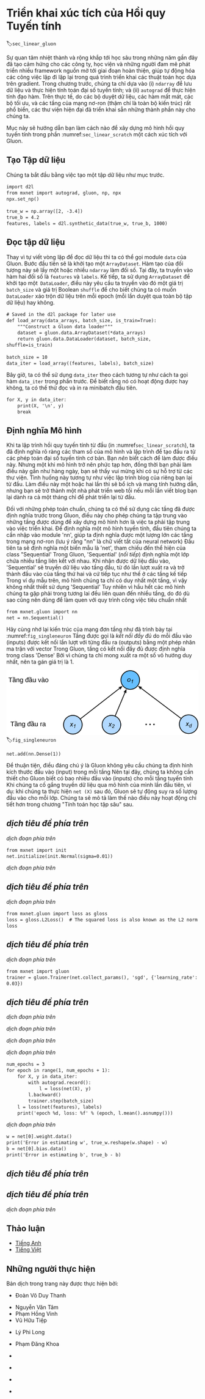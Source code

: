 <!-- ===================== Bắt đầu dịch Phần 1 ===================== -->
<!-- ========================================= REVISE PHẦN 1 - BẮT ĐẦU =================================== -->

<!--
# Concise Implementation of Linear Regression
-->

# Triển khai xúc tích của Hồi quy Tuyến tính
:label:`sec_linear_gluon`

<!--
Broad and intense interest in deep learning for the past several years has inspired both companies, academics, 
and hobbyists to develop a variety of mature open source frameworks for automating the repetitive work of implementing gradient-based learning algorithms.
In the previous section, we relied only on (i) `ndarray` for data storage and linear algebra; and (ii) `autograd` for calculating derivatives.
In practice, because data iterators, loss functions, optimizers, and neural network layers (and some whole architectures) are so common, modern libraries implement these components for us as well.
-->

Sự quan tâm nhiệt thành và rộng khắp tới học sâu trong những năm gần đây đã tạo cảm hứng cho các công ty, học viện và những người đam mê phát triển nhiều framework nguồn mở tới giai đoạn hoàn thiện, giúp tự động hóa các công việc lặp đi lặp lại trong quá trình triển khai các thuật toán học dựa trên gradient.
Trong chương trước, chúng ta chỉ dựa vào (i) `ndarray` để lưu dữ liệu và thực hiện tính toán đại số tuyến tính; và (ii) `autograd` để thực hiện tính đạo hàm.
Trên thực tế, do các bộ duyệt dữ liệu, các hàm mất mát, các bộ tối ưu, và các tầng của mạng nơ-ron (thậm chí là toàn bộ kiến trúc) rất phổ biển, các thư viện hiện đại đã triển khai sẵn những thành phần này cho chúng ta.

<!--
In this section, we will show you how to implement the linear regression model from :numref:`sec_linear_scratch` concisely by using Gluon.
-->

Mục này sẽ hướng dẫn bạn làm cách nào để xây dựng mô hình hồi quy tuyến tính trong phần :numref:`sec_linear_scratch` một cách xúc tích với Gluon.

<!--
## Generating the Dataset
-->

## Tạo Tập dữ liệu

<!--
To start, we will generate the same dataset as in the previous section.
-->

Chúng ta bắt đầu bằng việc tạo một tập dữ liệu như mục trước.

```{.python .input  n=2}
import d2l
from mxnet import autograd, gluon, np, npx
npx.set_np()

true_w = np.array([2, -3.4])
true_b = 4.2
features, labels = d2l.synthetic_data(true_w, true_b, 1000)
```

<!-- ===================== Kết thúc dịch Phần 1 ===================== -->

<!-- ===================== Bắt đầu dịch Phần 2 ===================== -->

<!--
## Reading the Dataset
-->

## Đọc tập dữ liệu

<!--
Rather than rolling our own iterator, we can call upon Gluon's `data` module to read data.
The first step will be to instantiate an `ArrayDataset`.
This object's constructor takes one or more `ndarray`s as arguments.
Here, we pass in `features` and `labels` as arguments.
Next, we will use the `ArrayDataset` to instantiate a `DataLoader`, which also requires that we specify a `batch_size` 
and specify a Boolean value `shuffle` indicating whether or not we want the `DataLoader` to shuffle the data on each epoch (pass through the dataset).
-->

Thay vì tự viết vòng lặp để đọc dữ liệu thì ta có thể gọi module `data` của Gluon. 
Bước đầu tiên sẽ là khởi tạo một `ArrayDataset`.
Hàm tạo của đối tượng này sẽ lấy một hoặc nhiều `ndarray` làm đối số.
Tại đây, ta truyền vào hàm hai đối số là `features` và `labels`.
Kế tiếp, ta sử dụng `ArrayDataset` để khởi tạo một` DataLoader`, điều này yêu cầu ta truyền vào đó một giá trị `batch_size`
và giá trị Boolean `shuffle` để cho biết chúng ta có muốn `DataLoader` xáo trộn dữ liệu trên mỗi epoch (mỗi lần duyệt qua toàn bộ tập dữ liệu) hay không.

```{.python .input  n=3}
# Saved in the d2l package for later use
def load_array(data_arrays, batch_size, is_train=True):
    """Construct a Gluon data loader"""
    dataset = gluon.data.ArrayDataset(*data_arrays)
    return gluon.data.DataLoader(dataset, batch_size, shuffle=is_train)

batch_size = 10
data_iter = load_array((features, labels), batch_size)
```

<!--
Now we can use `data_iter` in much the same way as we called the `data_iter` function in the previous section.
To verify that it is working, we can read and print the first minibatch of instances.
-->

Bây giờ, ta có thể sử dụng `data_iter` theo cách tương tự như cách ta gọi hàm `data_iter` trong phần trước.
Để biết rằng nó có hoạt động được hay không, ta có thể thử đọc và in ra minibatch đầu tiên.

```{.python .input  n=5}
for X, y in data_iter:
    print(X, '\n', y)
    break
```

<!-- ========================================= REVISE PHẦN 1 - KẾT THÚC ===================================-->

<!-- ========================================= REVISE PHẦN 2 - BẮT ĐẦU ===================================-->

<!--
## Defining the Model
-->

## Định nghĩa Mô hình

<!--
When we implemented linear regression from scratch (in :numref`sec_linear_scratch`), 
we defined our model parameters explicitly and coded up the calculations to produce output using basic linear algebra operations.
You *should* know how to do this.
But once your models get more complex, and once you have to do this nearly every day, you will be glad for the assistance.
The situation is similar to coding up your own blog from scratch.
Doing it once or twice is rewarding and instructive, but you would be a lousy web developer if every time you needed a blog you spent a month reinventing the wheel.
-->

Khi ta lập trình hồi quy tuyến tính từ đầu (in :numref`sec_linear_scratch`),
ta đã định nghĩa rõ ràng các tham số của mô hình và lập trình để tạo đầu ra từ các phép toán đại số tuyến tính cơ bản.
Bạn *nên* biết cách để làm được điều này.
Nhưng một khi mô hình trở nên phức tạp hơn, đồng thời bạn phải làm điều này gần như hàng ngày, bạn sẽ thấy vui mừng khi có sự hỗ trợ từ các thư viện.
Tình huống này tương tự như việc lập trình blog của riêng bạn lại từ đầu.
Làm điều này một hoặc hai lần thì sẽ bổ ích và mang tính hướng dẫn, nhưng bạn sẽ trở thành một nhà phát triển web tồi nếu mỗi lần viết blog bạn lại dành ra cả một tháng chỉ để phát triển lại từ đầu.

<!-- ===================== Kết thúc dịch Phần 2 ===================== -->

<!-- ===================== Bắt đầu dịch Phần 3 ===================== -->

<!--
For standard operations, we can use Gluon's predefined layers, which allow us to focus especially on the layers used to construct the model rather than having to focus on the implementation.
To define a linear model, we first import the `nn` module, which defines a large number of neural network layers (note that "nn" is an abbreviation for neural networks).
We will first define a model variable `net`, which will refer to an instance of the `Sequential` class.
In Gluon, `Sequential` defines a container for several layers that will be chained together.
Given input data, a `Sequential` passes it through the first layer, in turn passing the output as the second layer's input and so forth.
In the following example, our model consists of only one layer, so we do not really need `Sequential`.
But since nearly all of our future models will involve multiple layers, we will use it anyway just to familiarize you with the most standard workflow.
-->

Đối với những phép toán chuẩn, chúng ta có thể sử dụng các tầng đã được định nghĩa trước trong Gluon, điều này cho phép chúng ta tập trung vào những tầng được dùng để xây dựng mô hình hơn là việc ta phải tập trung vào việc triển khai.
Để định nghĩa một mô hình tuyến tính, đầu tiên chúng ta cần nhập vào module 'nn', giúp ta định nghĩa được một lượng lớn các tầng trong mạng nơ-ron (lưu ý rằng "nn" là chữ viết tắt của neural network)
Đầu tiên ta sẽ định nghĩa một biến mẫu là 'net', tham chiếu đến thể hiện của class "Sequential'
Trong Gluon, 'Sequential' (*nối tiếp*) định nghĩa một lớp chứa nhiều tầng liên kết với nhau.
Khi nhận được dữ liệu đầu vào, 'Sequential' sẽ truyền dữ liệu vào tầng đầu, từ đó lần lượt xuất ra và trở thành đầu vào của tầng thứ hai và cứ tiếp tục như thế ở các tầng kế tiếp
Trong ví dụ mẫu trên, mô hình chúng ta chỉ có duy nhất một tầng, vì vậy không nhất thiết sử dụng 'Sequential'
Tuy nhiên vì hầu hết các mô hình chúng ta gặp phải trong tương lai đều liên quan đến nhiều tầng, do đó dù sao cũng nên dùng để làm quen với quy trình công việc tiêu chuẩn nhất

```{.python .input  n=5}
from mxnet.gluon import nn
net = nn.Sequential()
```

<!--
Recall the architecture of a single-layer network as shown in :numref:`fig_singleneuron`. 
The layer is said to be *fully-connected* because each of its inputs are connected to each of its outputs by means of a matrix-vector multiplication.
In Gluon, the fully-connected layer is defined in the `Dense` class.
Since we only want to generate a single scalar output, we set that number to $1$.
-->

Hãy cùng nhớ lại kiến trúc của mạng đơn tầng như đã trình bày tại :numref:`fig_singleneuron`
Tầng được gọi là *kết nối đầy đủ* do mỗi đầu vào (inputs) được kết nối lần lượt với từng đầu ra (outputs) bằng một phép nhân ma trận với vector
Trong Gluon, tầng có kết nối đầy đủ được định nghĩa trong class 'Dense'
Bởi vì chúng ta chỉ mong xuất ra một số vô hướng duy nhất, nên ta gán giá trị là $1$.
<!--
![Linear regression is a single-layer neural network.](../img/singleneuron.svg)
-->

![Hồi quy tuyến tính là một mạng nơ ron đơn tầng.](../img/singleneuron.svg)
:label:`fig_singleneuron`

```{.python .input  n=6}
net.add(nn.Dense(1))
```

<!--
It is worth noting that, for convenience,
Gluon does not require us to specify the input shape for each layer.
So here, we do not need to tell Gluon how many inputs go into this linear layer.
When we first try to pass data through our model, e.g., when we execute `net(X)` later, Gluon will automatically infer the number of inputs to each layer.
We will describe how this works in more detail in the chapter "Deep Learning Computation".
-->

Để thuận tiện, điều đáng chú ý là
Gluon không yêu cầu chúng ta định hình kích thước đầu vào (input) trong mỗi tầng
Nên tại đây, chúng ta không cần thiết cho Gluon biết có bao nhiêu đầu vào (inputs) cho mỗi tầng tuyến tính
Khi chúng ta cố gắng truyền dữ liệu qua mô hình của mình lần đầu tiên, ví dụ: khi chúng ta thực hiện `net (X)` sau đó, Gluon sẽ tự động suy ra số lượng đầu vào cho mỗi lớp.
Chúng ta sẽ mô tả làm thế nào điều này hoạt động chi tiết hơn trong chương "Tính toán học tập sâu" sau.

<!-- ===================== Kết thúc dịch Phần 3 ===================== -->

<!-- ===================== Bắt đầu dịch Phần 4 ===================== -->

<!-- ========================================= REVISE PHẦN 2 - KẾT THÚC ===================================-->

<!-- ========================================= REVISE PHẦN 3 - BẮT ĐẦU ===================================-->

<!--
## Initializing Model Parameters
-->

## *dịch tiêu đề phía trên*

<!--
Before using `net`, we need to initialize the model parameters, such as the weights and biases in the linear regression model.
We will import the `initializer` module from MXNet.
This module provides various methods for model parameter initialization.
Gluon makes `init` available as a shortcut (abbreviation) to access the `initializer` package.
By calling `init.Normal(sigma=0.01)`, we specify that each *weight* parameter should be randomly sampled from a normal distribution with mean $0$ and standard deviation $0.01$.
The *bias* parameter will be initialized to zero by default.
Both the weight vector and bias will have attached gradients.
-->

*dịch đoạn phía trên*

```{.python .input  n=7}
from mxnet import init
net.initialize(init.Normal(sigma=0.01))
```

<!--
The code above may look straightforward but you should note that something strange is happening here.
We are initializing parameters for a network even though Gluon does not yet know how many dimensions the input will have!
It might be $2$ as in our example or it might be $2000$.
Gluon lets us get away with this because behind the scenes, the initialization is actually *deferred*.
The real initialization will take place only when we for the first time attempt to pass data through the network.
Just be careful to remember that since the parameters have not been initialized yet, we cannot access or manipulate them.
-->

*dịch đoạn phía trên*

<!-- ===================== Kết thúc dịch Phần 4 ===================== -->

<!-- ===================== Bắt đầu dịch Phần 5 ===================== -->

<!--
## Defining the Loss Function
-->

## *dịch tiêu đề phía trên*

<!--
In Gluon, the `loss` module defines various loss functions.
We will use the imported module `loss` with the pseudonym `gloss`, to avoid confusing it for the variable holding our chosen loss function.
In this example, we will use the Gluon implementation of squared loss (`L2Loss`).
-->

*dịch đoạn phía trên*

```{.python .input  n=8}
from mxnet.gluon import loss as gloss
loss = gloss.L2Loss()  # The squared loss is also known as the L2 norm loss
```

<!-- ========================================= REVISE PHẦN 3 - KẾT THÚC ===================================-->

<!-- ========================================= REVISE PHẦN 4 - BẮT ĐẦU ===================================-->

<!--
## Defining the Optimization Algorithm
-->

## *dịch tiêu đề phía trên*

<!--
Minibatch SGD and related variants are standard tools for optimizing neural networks and thus Gluon supports SGD alongside a number of variations on this algorithm through its `Trainer` class.
When we instantiate the `Trainer`, we will specify the parameters to optimize over (obtainable from our net via `net.collect_params()`), 
the optimization algorithm we wish to use (`sgd`), and a dictionary of hyper-parameters required by our optimization algorithm.
SGD just requires that we set the value `learning_rate`, (here we set it to 0.03).
-->

*dịch đoạn phía trên*

```{.python .input  n=9}
from mxnet import gluon
trainer = gluon.Trainer(net.collect_params(), 'sgd', {'learning_rate': 0.03})
```

<!-- ===================== Kết thúc dịch Phần 5 ===================== -->

<!-- ===================== Bắt đầu dịch Phần 6 ===================== -->

<!--
## Training
-->

## *dịch tiêu đề phía trên*

<!--
You might have noticed that expressing our model through Gluon requires comparatively few lines of code.
We did not have to individually allocate parameters, define our loss function, or implement stochastic gradient descent.
Once we start working with much more complex models, Gluon's advantages will grow considerably.
However, once we have all the basic pieces in place, the training loop itself is strikingly similar to what we did when implementing everything from scratch.
-->

*dịch đoạn phía trên*

<!--
To refresh your memory: for some number of epochs, we will make a complete pass over the dataset (train_data), iteratively grabbing one minibatch of inputs and the corresponding ground-truth labels.
For each minibatch, we go through the following ritual:
-->

*dịch đoạn phía trên*

<!--
* Generate predictions by calling `net(X)` and calculate the loss `l` (the forward pass).
* Calculate gradients by calling `l.backward()` (the backward pass).
* Update the model parameters by invoking our SGD optimizer (note that `trainer` already knows which parameters to optimize over, so we just need to pass in the minibatch size.
-->

*dịch đoạn phía trên*

<!--
For good measure, we compute the loss after each epoch and print it to monitor progress.
-->

*dịch đoạn phía trên*

```{.python .input  n=10}
num_epochs = 3
for epoch in range(1, num_epochs + 1):
    for X, y in data_iter:
        with autograd.record():
            l = loss(net(X), y)
        l.backward()
        trainer.step(batch_size)
    l = loss(net(features), labels)
    print('epoch %d, loss: %f' % (epoch, l.mean().asnumpy()))
```

<!-- ===================== Kết thúc dịch Phần 6 ===================== -->

<!-- ===================== Bắt đầu dịch Phần 7 ===================== -->

<!--
Below, we compare the model parameters learned by training on finite data and the actual parameters that generated our dataset.
To access parameters with Gluon, we first access the layer that we need from `net` and then access that layer's weight (`weight`) and bias (`bias`).
To access each parameter's values as an `ndarray`, we invoke its `data` method.
As in our from-scratch implementation, note that our estimated parameters are close to their ground truth counterparts.
-->

*dịch đoạn phía trên*

```{.python .input  n=12}
w = net[0].weight.data()
print('Error in estimating w', true_w.reshape(w.shape) - w)
b = net[0].bias.data()
print('Error in estimating b', true_b - b)
```

<!-- ========================================= REVISE PHẦN 4 - KẾT THÚC ===================================-->

<!-- ========================================= REVISE PHẦN 5 - BẮT ĐẦU ===================================-->

<!--
## Summary
-->

## *dịch tiêu đề phía trên*

<!--
* Using Gluon, we can implement models much more succinctly.
* In Gluon, the `data` module provides tools for data processing, the `nn` module defines a large number of neural network layers, and the `loss` module defines many common loss functions.
* MXNet's module `initializer` provides various methods for model parameter initialization.
* Dimensionality and storage are automatically inferred (but be careful not to attempt to access parameters before they have been initialized).
-->


<!--
## Exercises
-->

## *dịch tiêu đề phía trên*

<!--
1. If we replace `l = loss(output, y)` with `l = loss(output, y).mean()`, we need to change `trainer.step(batch_size)` to `trainer.step(1)` for the code to behave identically. Why?
2. Review the MXNet documentation to see what loss functions and initialization methods are provided in the modules `gluon.loss` and `init`. Replace the loss by Huber's loss.
3. How do you access the gradient of `dense.weight`?
-->

*dịch đoạn phía trên*

<!-- ===================== Kết thúc dịch Phần 7 ===================== -->

<!-- ========================================= REVISE PHẦN 5 - KẾT THÚC ===================================-->

<!--
## [Discussions](https://discuss.mxnet.io/t/2333)
-->

## Thảo luận
* [Tiếng Anh](https://discuss.mxnet.io/t/2333)
* [Tiếng Việt](https://forum.machinelearningcoban.com/c/d2l)

## Những người thực hiện
Bản dịch trong trang này được thực hiện bởi:
<!--
Tác giả của mỗi Pull Request điền tên mình và tên những người review mà bạn thấy
hữu ích vào từng phần tương ứng. Mỗi dòng một tên, bắt đầu bằng dấu `*`.

Lưu ý:
* Nếu reviewer không cung cấp tên, bạn có thể dùng tên tài khoản GitHub của họ
với dấu `@` ở đầu. Ví dụ: @aivivn.

* Tên đầy đủ của các reviewer có thể được tìm thấy tại https://github.com/aivivn/d2l-vn/blob/master/docs/contributors_info.md.
-->

* Đoàn Võ Duy Thanh
<!-- Phần 1 -->
* Nguyễn Văn Tâm
* Phạm Hồng Vinh
* Vũ Hữu Tiệp 

<!-- Phần 2 -->
* Lý Phi Long

<!-- Phần 3 -->
* Phạm Đăng Khoa

<!-- Phần 4 -->
*

<!-- Phần 5 -->
*

<!-- Phần 6 -->
*

<!-- Phần 7 -->
*
